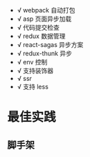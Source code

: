 - √ webpack 自动打包
- √ asp 页面异步加载
- √ 代码提交检查
- √ redux 数据管理
- √ react-sagas 异步方案
- √ redux-thunk 异步
- √ env 控制
- √ 支持装饰器
- √ ssr
- √ 支持 less

# 最佳实践

## 脚手架
